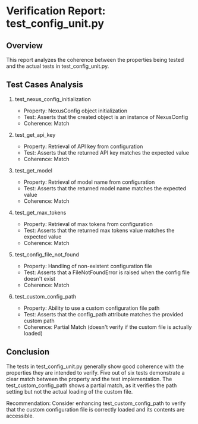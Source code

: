 # Verification Report: test_config_unit.py

## Overview
This report analyzes the coherence between the properties being tested and the actual tests in test_config_unit.py.

## Test Cases Analysis

1. test_nexus_config_initialization
   - Property: NexusConfig object initialization
   - Test: Asserts that the created object is an instance of NexusConfig
   - Coherence: Match

2. test_get_api_key
   - Property: Retrieval of API key from configuration
   - Test: Asserts that the returned API key matches the expected value
   - Coherence: Match

3. test_get_model
   - Property: Retrieval of model name from configuration
   - Test: Asserts that the returned model name matches the expected value
   - Coherence: Match

4. test_get_max_tokens
   - Property: Retrieval of max tokens from configuration
   - Test: Asserts that the returned max tokens value matches the expected value
   - Coherence: Match

5. test_config_file_not_found
   - Property: Handling of non-existent configuration file
   - Test: Asserts that a FileNotFoundError is raised when the config file doesn't exist
   - Coherence: Match

6. test_custom_config_path
   - Property: Ability to use a custom configuration file path
   - Test: Asserts that the config_path attribute matches the provided custom path
   - Coherence: Partial Match (doesn't verify if the custom file is actually loaded)

## Conclusion
The tests in test_config_unit.py generally show good coherence with the properties they are intended to verify. Five out of six tests demonstrate a clear match between the property and the test implementation. The test_custom_config_path shows a partial match, as it verifies the path setting but not the actual loading of the custom file.

Recommendation: Consider enhancing test_custom_config_path to verify that the custom configuration file is correctly loaded and its contents are accessible.
